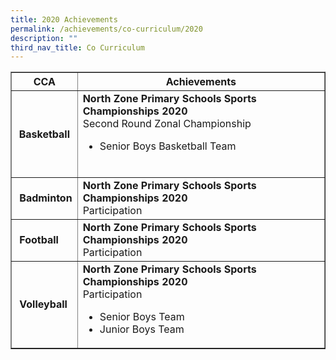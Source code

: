 ```yaml
---
title: 2020 Achievements
permalink: /achievements/co-curriculum/2020
description: ""
third_nav_title: Co Curriculum
---
```




<table border="1" cellspacing="0" cellpadding="10">
<thead>
<tr>
<th>CCA</th>
<th>Achievements</th>
</tr>
</thead>
<tbody>
<tr>
<th>Basketball</th>
<td><strong>North Zone Primary Schools Sports Championships 2020</strong><br />
<div>Second Round Zonal Championship<br />
<ul>
<li>Senior Boys Basketball Team</li>
</ul>
<div>
<div>&nbsp;</div>
</div>
</div>
</td>
</tr>
<tr>
<td>&nbsp;<strong>Badminton</strong></td>
<td><strong>North Zone Primary Schools Sports Championships 2020</strong><br />
<div>Participation</div>
</td>
</tr>
<tr>
<td>&nbsp;<strong>Football</strong></td>
<td><strong>North Zone Primary Schools Sports Championships 2020</strong><br />
<div>Participation</div>
</td>
</tr>
<tr>
<td>&nbsp;<strong>Volleyball</strong></td>
<td><strong>North Zone Primary Schools Sports Championships 2020</strong><br />
<div>Participation<br />
<ul>
<li>Senior Boys Team</li>
<li>Junior Boys Team</li>
</ul>
</div>
</td>
</tr>
</tbody>
</table>